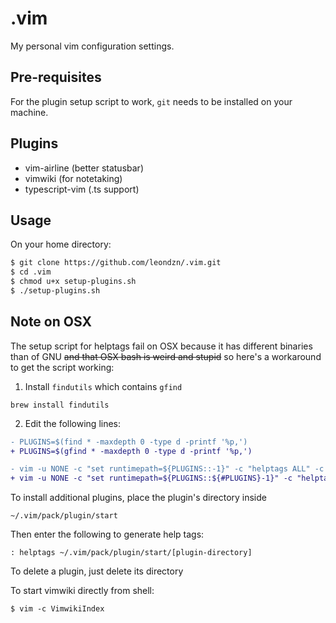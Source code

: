 # .vim

My personal vim configuration settings.

## Pre-requisites
For the plugin setup script to work, `git` needs to be
installed on your machine.

## Plugins
* vim-airline (better statusbar)
* vimwiki (for notetaking)
* typescript-vim (.ts support)

## Usage

On your home directory: 

```bash
$ git clone https://github.com/leondzn/.vim.git
$ cd .vim
$ chmod u+x setup-plugins.sh
$ ./setup-plugins.sh
```

## Note on OSX

The setup script for helptags fail on OSX because it has different binaries than of GNU ~~and that OSX bash is weird and stupid~~
so here's a workaround to get the script working:

1. Install `findutils` which contains `gfind` 
  ```
  brew install findutils
  ```
2. Edit the following lines:
  ```diff
  - PLUGINS=$(find * -maxdepth 0 -type d -printf '%p,')
  + PLUGINS=$(gfind * -maxdepth 0 -type d -printf '%p,')
  ```
  ```diff
  - vim -u NONE -c "set runtimepath=${PLUGINS::-1}" -c "helptags ALL" -c q # setup helptags
  + vim -u NONE -c "set runtimepath=${PLUGINS::${#PLUGINS}-1}" -c "helptags ALL" -c q # setup helptags
  ```


To install additional plugins, place the plugin's directory inside

`~/.vim/pack/plugin/start`

Then enter the following to generate help tags:
```vim
: helptags ~/.vim/pack/plugin/start/[plugin-directory]
```


To delete a plugin, just delete its directory



To start vimwiki directly from shell:

`$ vim -c VimwikiIndex`
